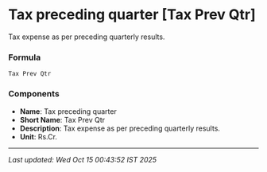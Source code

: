 # Tax preceding quarter [Tax Prev Qtr]
Tax expense as per preceding quarterly results.

### Formula
```text
Tax Prev Qtr
```


### Components
- **Name**: Tax preceding quarter
- **Short Name**: Tax Prev Qtr
- **Description**: Tax expense as per preceding quarterly results.
- **Unit**: Rs.Cr.

---
*Last updated: Wed Oct 15 00:43:52 IST 2025*
